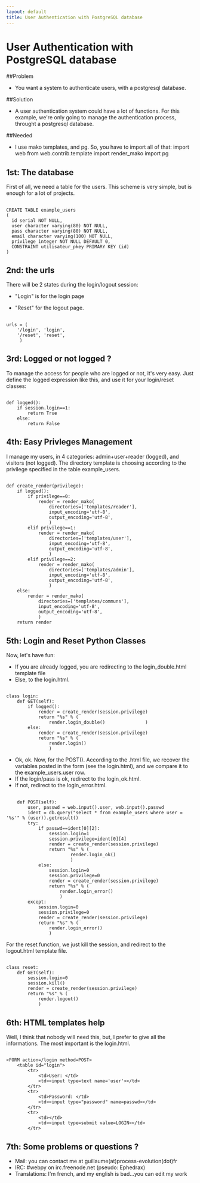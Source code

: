 ```yaml
---
layout: default
title: User Authentication with PostgreSQL database
---
```


# User Authentication with PostgreSQL database

##Problem
- You want a system to authenticate users, with a postgresql database.

##Solution
- A user authentication system could have a lot of functions. For this example, we're only going to manage the authentication process, throught a postgresql database.

##Needed
- I use mako templates, and pg. So, you have to import all of that:
	import web
	from web.contrib.template import render_mako
	import pg

## 1st: The database
First of all, we need a table for the users. This scheme is very simple, but is enough for a lot of projects.

##
	CREATE TABLE example_users
	(
	  id serial NOT NULL,
	  user character varying(80) NOT NULL,
	  pass character varying(80) NOT NULL,
	  email character varying(100) NOT NULL,
	  privilege integer NOT NULL DEFAULT 0,
	  CONSTRAINT utilisateur_pkey PRIMARY KEY (id)
	)

## 2nd: the urls
There will be 2 states during the login/logout session:

- "Login" is for the login page

- "Reset" for the logout page.

##
	urls = (
	 	'/login', 'login',
		'/reset', 'reset',
		 )



## 3rd: Logged or not logged ?
To manage the access for people who are logged or not, it's very easy. Just define the logged expression like this, and use it for your login/reset classes:

##
	def logged():
		if session.login==1:
			return True
		else:
			return False

## 4th: Easy Privleges Management
I manage my users, in 4 categories: admin+user+reader (logged), and visitors (not logged). The directory template is choosing according to the privilege specified in the table example_users.

##
	def create_render(privilege):
		if logged():
			if privilege==0:
				render = render_mako(
					directories=['templates/reader'],
					input_encoding='utf-8',
					output_encoding='utf-8',
					)
			elif privilege==1:
				render = render_mako(
					directories=['templates/user'],
					input_encoding='utf-8',
					output_encoding='utf-8',
					)
			elif privilege==2:
				render = render_mako(
					directories=['templates/admin'],
					input_encoding='utf-8',
					output_encoding='utf-8',
					)
		else:
			render = render_mako(
				directories=['templates/communs'],
				input_encoding='utf-8',
				output_encoding='utf-8',
				)
		return render
	
## 5th: Login and Reset Python Classes
Now, let's have fun:
- If you are already logged, you are redirecting to the login_double.html template file
- Else, to the login.html.

##
	class login:
		def GET(self):
			if logged():
				render = create_render(session.privilege)
				return "%s" % (
					render.login_double()				)
			else:
				render = create_render(session.privilege)
				return "%s" % (
					render.login()
					)

- Ok, ok. Now, for the POST(). According to the .html file, we recover the variables posted in the form (see the login.html), and we compare it to the example_users.user row.
- If the login/pass is ok, redirect to the login_ok.html.
- If not, redirect to the login_error.html.

##	
		def POST(self):
			user, passwd = web.input().user, web.input().passwd
			ident = db.query("select * from example_users where user = '%s'" % (user)).getresult()
			try:
				if passwd==ident[0][2]:
					session.login=1
					session.privilege=ident[0][4]
					render = create_render(session.privilege)
					return "%s" % (
							render.login_ok()
							)
				else:
					session.login=0
					session.privilege=0
					render = create_render(session.privilege)
					return "%s" % (
						render.login_error()
						)
			except:
				session.login=0
				session.privilege=0
				render = create_render(session.privilege)
				return "%s" % (
					render.login_error()
					)

For the reset function, we just kill the session, and redirect to the logout.html template file.
##
	class reset:
		def GET(self):
			session.login=0
			session.kill()
			render = create_render(session.privilege)
			return "%s" % (
				render.logout()
			 	)

## 6th: HTML templates help
Well, I think that nobody will need this, but, I prefer to give all the informations. The most important is the login.html.

##
	<FORM action=/login method=POST>
		<table id="login">
			<tr>
				<td>User: </td>
				<td><input type=text name='user'></td>
			</tr>
			<tr>
				<td>Password: </td>
				<td><input type="password" name=passwd></td>
			</tr>
			<tr>
				<td></td>
				<td><input type=submit value=LOGIN></td>
			</tr>
</table>
	</form>

## 7th: Some problems or questions ?
- Mail: you can contact me at guillaume(at)process-evolution(dot)fr
- IRC: #webpy on irc.freenode.net (pseudo: Ephedrax)
- Translations: I'm french, and my english is bad...you can edit my work